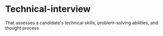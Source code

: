 # Technical-interview
That assesses a candidate's technical skills, problem-solving abilities, and thought process
